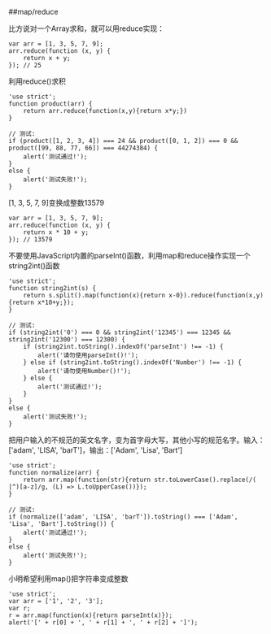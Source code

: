 ##map/reduce

比方说对一个Array求和，就可以用reduce实现：

	var arr = [1, 3, 5, 7, 9];
	arr.reduce(function (x, y) {
	    return x + y;
	}); // 25

利用reduce()求积

	'use strict';
	function product(arr) {
		return arr.reduce(function(x,y){return x*y;})
	}

	// 测试:
	if (product([1, 2, 3, 4]) === 24 && product([0, 1, 2]) === 0 && product([99, 88, 77, 66]) === 44274384) {
	    alert('测试通过!');
	}
	else {
	    alert('测试失败!');
	}

[1, 3, 5, 7, 9]变换成整数13579

	var arr = [1, 3, 5, 7, 9];
	arr.reduce(function (x, y) {
	    return x * 10 + y;
	}); // 13579


不要使用JavaScript内置的parseInt()函数，利用map和reduce操作实现一个string2int()函数

	'use strict';
	function string2int(s) {	
	    return s.split().map(function(x){return x-0}).reduce(function(x,y){return x*10+y;});	
	}

	// 测试:
	if (string2int('0') === 0 && string2int('12345') === 12345 && string2int('12300') === 12300) {
	    if (string2int.toString().indexOf('parseInt') !== -1) {
	        alert('请勿使用parseInt()!');
	    } else if (string2int.toString().indexOf('Number') !== -1) {
	        alert('请勿使用Number()!');
	    } else {
	        alert('测试通过!');
	    }
	}
	else {
	    alert('测试失败!');
	}


把用户输入的不规范的英文名字，变为首字母大写，其他小写的规范名字。输入：['adam', 'LISA', 'barT']，输出：['Adam', 'Lisa', 'Bart']

	'use strict';	
	function normalize(arr) {	
	    return arr.map(function(str){return str.toLowerCase().replace(/( |^)[a-z]/g, (L) => L.toUpperCase())});	
	}

	// 测试:
	if (normalize(['adam', 'LISA', 'barT']).toString() === ['Adam', 'Lisa', 'Bart'].toString()) {
	    alert('测试通过!');
	}
	else {
	    alert('测试失败!');
	}


小明希望利用map()把字符串变成整数

	'use strict';	
	var arr = ['1', '2', '3'];
	var r;	
	r = arr.map(function(x){return parseInt(x)});	
	alert('[' + r[0] + ', ' + r[1] + ', ' + r[2] + ']');